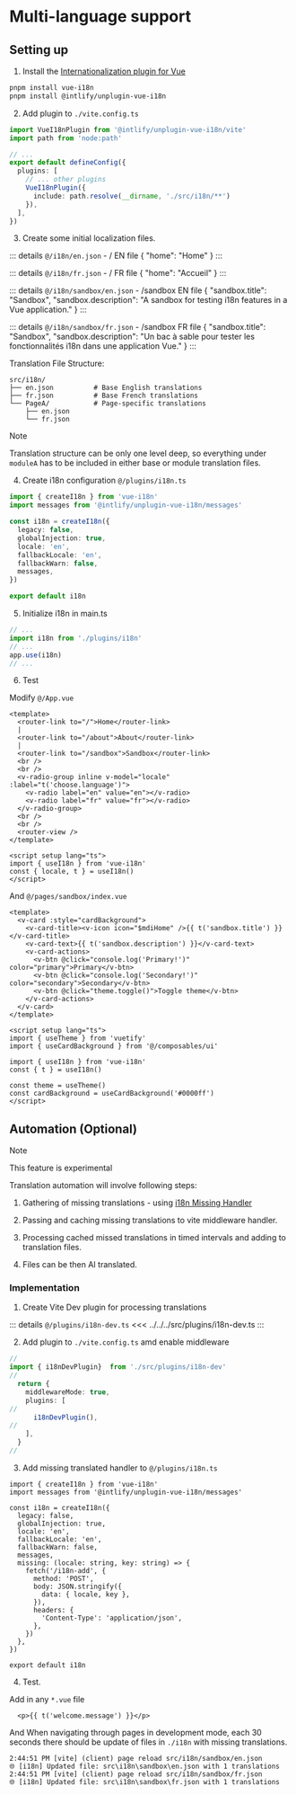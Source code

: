 # Multi-language support

## Setting up

1. Install the [Internationalization plugin for Vue](https://vue-i18n.intlify.dev/)

```bash
pnpm install vue-i18n
pnpm install @intlify/unplugin-vue-i18n
```

2. Add plugin to `./vite.config.ts`

```ts
import VueI18nPlugin from '@intlify/unplugin-vue-i18n/vite'
import path from 'node:path'

// ...
export default defineConfig({
  plugins: [
    // ... other plugins
    VueI18nPlugin({
      include: path.resolve(__dirname, './src/i18n/**')
    }),
  ],
})
```

3. Create some initial localization files.

::: details `@/i18n/en.json` - / EN file
{
    "home": "Home"
}
:::

::: details `@/i18n/fr.json` - / FR file
{
    "home": "Accueil"
}
:::

::: details `@/i18n/sandbox/en.json` - /sandbox EN file
{
    "sandbox.title": "Sandbox",
    "sandbox.description": "A sandbox for testing i18n features in a Vue application."
}
:::

::: details `@/i18n/sandbox/fr.json` - /sandbox FR file
{
    "sandbox.title": "Sandbox",
    "sandbox.description": "Un bac à sable pour tester les fonctionnalités i18n dans une application Vue."
}
:::

Translation File Structure:

```
src/i18n/
├── en.json          # Base English translations
├── fr.json          # Base French translations
└── PageA/           # Page-specific translations
    ├── en.json
    └── fr.json
```

> [!NOTE]
> Translation structure can be only one level deep, so everything under `moduleA` has to be included in either base or module translation files.

4. Create i18n configuration `@/plugins/i18n.ts`

```ts
import { createI18n } from 'vue-i18n'
import messages from '@intlify/unplugin-vue-i18n/messages'

const i18n = createI18n({
  legacy: false,
  globalInjection: true,
  locale: 'en',
  fallbackLocale: 'en',
  fallbackWarn: false,
  messages,
})

export default i18n
```

5. Initialize i18n in main.ts

```ts
// ...
import i18n from './plugins/i18n'
// ...
app.use(i18n)
// ...
```

6. Test

Modify `@/App.vue`

```vue
<template>
  <router-link to="/">Home</router-link>
  |
  <router-link to="/about">About</router-link>
  |
  <router-link to="/sandbox">Sandbox</router-link>
  <br />
  <br />
  <v-radio-group inline v-model="locale" :label="t('choose.language')">
    <v-radio label="en" value="en"></v-radio>
    <v-radio label="fr" value="fr"></v-radio>
  </v-radio-group>
  <br />
  <br />
  <router-view />
</template>

<script setup lang="ts">
import { useI18n } from 'vue-i18n'
const { locale, t } = useI18n()
</script>

```

And `@/pages/sandbox/index.vue`

```vue{3,4,17,18}
<template>
  <v-card :style="cardBackground">
    <v-card-title><v-icon icon="$mdiHome" />{{ t('sandbox.title') }}</v-card-title>
    <v-card-text>{{ t('sandbox.description') }}</v-card-text>
    <v-card-actions>
      <v-btn @click="console.log('Primary!')" color="primary">Primary</v-btn>
      <v-btn @click="console.log('Secondary!')" color="secondary">Secondary</v-btn>
      <v-btn @click="theme.toggle()">Toggle theme</v-btn>
    </v-card-actions>
  </v-card>
</template>

<script setup lang="ts">
import { useTheme } from 'vuetify'
import { useCardBackground } from '@/composables/ui'

import { useI18n } from 'vue-i18n'
const { t } = useI18n()

const theme = useTheme()
const cardBackground = useCardBackground('#0000ff')
</script>
```

## Automation (Optional)

> [!Note]
> This feature is experimental

Translation automation will involve following steps:

1. Gathering of missing translations - using [i18n Missing Handler](https://vue-i18n.intlify.dev/api/composition.html#missinghandler)

2. Passing and caching missing translations to vite middleware handler.

3. Processing cached missed translations in timed intervals and adding to translation files.

4. Files can be then AI translated.

### Implementation

1. Create Vite Dev plugin for processing translations 

::: details `@/plugins/i18n-dev.ts`
<<< ../../../src/plugins/i18n-dev.ts 
:::

2. Add plugin to `./vite.config.ts` amd enable middleware

```ts
//
import { i18nDevPlugin}  from './src/plugins/i18n-dev'
//
  return {
    middlewareMode: true,
    plugins: [
//
      i18nDevPlugin(),
//
    ],
  }
//
```      

3. Add missing translated handler to `@/plugins/i18n.ts`

```ts{11-21}
import { createI18n } from 'vue-i18n'
import messages from '@intlify/unplugin-vue-i18n/messages'

const i18n = createI18n({
  legacy: false,
  globalInjection: true,
  locale: 'en',
  fallbackLocale: 'en',
  fallbackWarn: false,
  messages,
  missing: (locale: string, key: string) => {
    fetch('/i18n-add', {
      method: 'POST',
      body: JSON.stringify({
        data: { locale, key },
      }),
      headers: {
        'Content-Type': 'application/json',
      },
    })
  },
})

export default i18n
```

4. Test. 

Add in any `*.vue` file 

```vue
  <p>{{ t('welcome.message') }}</p>
```

And When navigating through pages in development mode, each 30 seconds there should be update of files in `./i18n` with missing translations.

```log
2:44:51 PM [vite] (client) page reload src/i18n/sandbox/en.json
🌐 [i18n] Updated file: src\i18n\sandbox\en.json with 1 translations
2:44:51 PM [vite] (client) page reload src/i18n/sandbox/fr.json
🌐 [i18n] Updated file: src\i18n\sandbox\fr.json with 1 translations
```
